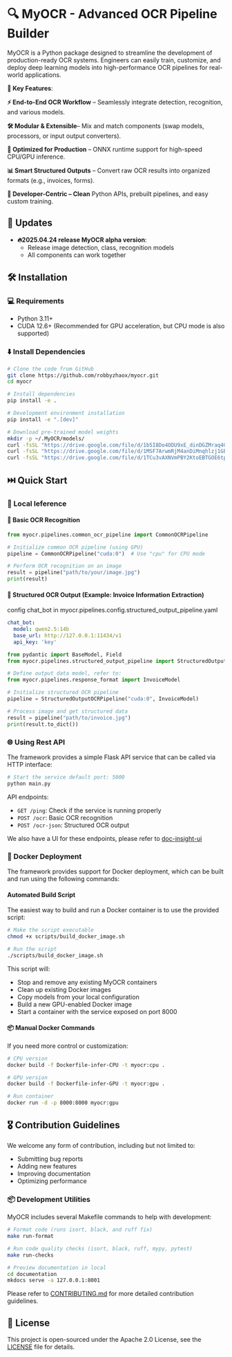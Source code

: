 # 🔍 MyOCR - Advanced OCR Pipeline Builder

MyOCR is a Python package designed to streamline the development of production-ready OCR systems. Engineers can easily train, customize, and deploy deep learning models into high-performance OCR pipelines for real-world applications.

**🌟 Key Features**:

**⚡️ End-to-End OCR Workflow** – Seamlessly integrate detection, recognition, and various models.

**🛠️ Modular & Extensible**– Mix and match components (swap models, processors, or input output converters).

**🚀 Optimized for Production** – ONNX runtime support for high-speed CPU/GPU inference.

**📊 Smart Structured Outputs** – Convert raw OCR results into organized formats (e.g., invoices, forms).

**🔌 Developer-Centric – Clean** Python APIs, prebuilt pipelines, and easy custom training.

## 📣 Updates
- **🔥2025.04.24 release MyOCR alpha version**:
    - Release image detection, class, recognition models
    - All components can work together


## 🛠️ Installation

### 💻 Requirements
- Python 3.11+
- CUDA 12.6+ (Recommended for GPU acceleration, but CPU mode is also supported)

### ⬇️  Install Dependencies

```bash
# Clone the code from GitHub
git clone https://github.com/robbyzhaox/myocr.git
cd myocr

# Install dependencies
pip install -e .

# Development environment installation
pip install -e ".[dev]"

# Download pre-trained model weights
mkdir -p ~/.MyOCR/models/
curl -fsSL "https://drive.google.com/file/d/1b5I8Do4ODU9xE_dinDGZMraq4GDgHPH9/view?usp=drive_link" -o ~/.MyOCR/models/dbnet++.onnx
curl -fsSL "https://drive.google.com/file/d/1MSF7ArwmRjM4anDiMnqhlzj1GE_J7gnX/view?usp=drive_link" -o ~/.MyOCR/models/rec.onnx
curl -fsSL "https://drive.google.com/file/d/1TCu3vAXNVmPBY2KtoEBTGOE6tpma0puX/view?usp=drive_link" -o ~/.MyOCR/models/cls.onnx
```

## ⏭️  Quick Start

### 📝  Local Ieference

#### 📜 Basic OCR Recognition

```python
from myocr.pipelines.common_ocr_pipeline import CommonOCRPipeline

# Initialize common OCR pipeline (using GPU)
pipeline = CommonOCRPipeline("cuda:0")  # Use "cpu" for CPU mode

# Perform OCR recognition on an image
result = pipeline("path/to/your/image.jpg")
print(result)
```

#### 📝  Structured OCR Output (Example: Invoice Information Extraction)

config chat_bot in myocr.pipelines.config.structured_output_pipeline.yaml
```yaml
chat_bot:
  model: qwen2.5:14b
  base_url: http://127.0.0.1:11434/v1
  api_key: 'key'
```

```python
from pydantic import BaseModel, Field
from myocr.pipelines.structured_output_pipeline import StructuredOutputOCRPipeline

# Define output data model, refer to:
from myocr.pipelines.response_format import InvoiceModel

# Initialize structured OCR pipeline
pipeline = StructuredOutputOCRPipeline("cuda:0", InvoiceModel)

# Process image and get structured data
result = pipeline("path/to/invoice.jpg")
print(result.to_dict())
```

### 🌐 Using Rest API

The framework provides a simple Flask API service that can be called via HTTP interface:

```bash
# Start the service default port: 5000
python main.py 
```

API endpoints:
- `GET /ping`: Check if the service is running properly
- `POST /ocr`: Basic OCR recognition
- `POST /ocr-json`: Structured OCR output

We also have a UI for these endpoints, please refer to [doc-insight-ui](https://github.com/robbyzhaox/doc-insight-ui)


### 🚗 Docker Deployment

The framework provides support for Docker deployment, which can be built and run using the following commands:

#### Automated Build Script

The easiest way to build and run a Docker container is to use the provided script:

```bash
# Make the script executable
chmod +x scripts/build_docker_image.sh

# Run the script
./scripts/build_docker_image.sh
```

This script will:
- Stop and remove any existing MyOCR containers
- Clean up existing Docker images
- Copy models from your local configuration
- Build a new GPU-enabled Docker image
- Start a container with the service exposed on port 8000

#### 📦 Manual Docker Commands

If you need more control or customization:

```bash
# CPU version
docker build -f Dockerfile-infer-CPU -t myocr:cpu .

# GPU version
docker build -f Dockerfile-infer-GPU -t myocr:gpu .

# Run container
docker run -d -p 8000:8000 myocr:gpu
```

## 🎖 Contribution Guidelines

We welcome any form of contribution, including but not limited to:

- Submitting bug reports
- Adding new features
- Improving documentation
- Optimizing performance

### 📦 Development Utilities

MyOCR includes several Makefile commands to help with development:

```bash
# Format code (runs isort, black, and ruff fix)
make run-format

# Run code quality checks (isort, black, ruff, mypy, pytest)
make run-checks

# Preview documentation in local
cd documentation
mkdocs serve -a 127.0.0.1:8001
```

Please refer to [CONTRIBUTING.md](CONTRIBUTING.md) for more detailed contribution guidelines.

## 📄 License

This project is open-sourced under the Apache 2.0 License, see the [LICENSE](LICENSE) file for details.
